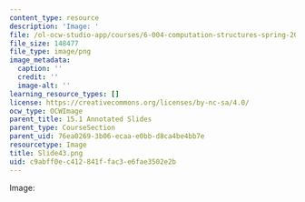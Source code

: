 ```yaml
---
content_type: resource
description: 'Image: '
file: /ol-ocw-studio-app/courses/6-004-computation-structures-spring-2017/c9abff0ec412841ffac3e6fae3502e2b_Slide43.png
file_size: 148477
file_type: image/png
image_metadata:
  caption: ''
  credit: ''
  image-alt: ''
learning_resource_types: []
license: https://creativecommons.org/licenses/by-nc-sa/4.0/
ocw_type: OCWImage
parent_title: 15.1 Annotated Slides
parent_type: CourseSection
parent_uid: 76ea0269-3b06-ecaa-e0bb-d8ca4be4bb7e
resourcetype: Image
title: Slide43.png
uid: c9abff0e-c412-841f-fac3-e6fae3502e2b
---
```

Image: 